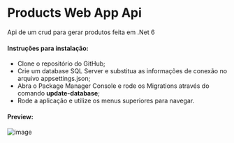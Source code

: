 # Products Web App Api

Api de um crud para gerar produtos feita em .Net 6

#### Instruções para instalação:

- Clone o repositório do GitHub;
- Crie um database SQL Server e substitua as informações de conexão no arquivo appsettings.json;
- Abra o Package Manager Console e rode os Migrations através do comando **update-database**;
- Rode a aplicação e utilize os menus superiores para navegar.

#### Preview:

![image](https://github.com/lcortelini/ProductsWebApp/assets/63747403/05591666-1d49-40c8-91a6-22a52f2453f5)



